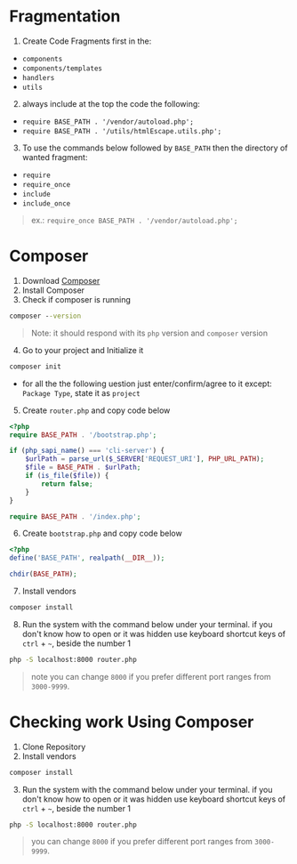# Fragmentation
1. Create Code Fragments first in the:
- `components`
- `components/templates`
- `handlers`
- `utils`
2. always include at the top the code the following:
- `require BASE_PATH . '/vendor/autoload.php';`
- `require BASE_PATH . '/utils/htmlEscape.utils.php';`
3. To use the commands below followed by `BASE_PATH` then the directory of wanted fragment:
- `require`
- `require_once`
- `include`
- `include_once`
> ex.: `require_once BASE_PATH . '/vendor/autoload.php';`

# Composer

1. Download [Composer](https://getcomposer.org/download/)
2. Install Composer
3. Check if composer is running
```cmd
composer --version
```
> Note: it should respond with its `php` version and `composer` version
4. Go to your project and Initialize it
```cmd
composer init
```
- for all the the following uestion just enter/confirm/agree to it except: `Package Type`, state it as `project`
5. Create `router.php` and copy code below
```php
<?php
require BASE_PATH . '/bootstrap.php';

if (php_sapi_name() === 'cli-server') {
    $urlPath = parse_url($_SERVER['REQUEST_URI'], PHP_URL_PATH);
    $file = BASE_PATH . $urlPath;
    if (is_file($file)) {
        return false;
    }
}

require BASE_PATH . '/index.php';
```
6. Create `bootstrap.php` and copy code below
```php
<?php
define('BASE_PATH', realpath(__DIR__));

chdir(BASE_PATH);
```
7. Install vendors
```cmd
composer install
```
8. Run the system with the command below under your terminal. if you don't know how to open or it was hidden use keyboard shortcut keys of `ctrl` + `~`, beside the number 1
```cmd
php -S localhost:8000 router.php
```
> note you can change `8000` if you prefer different port ranges from `3000-9999`.

# Checking work Using Composer
1. Clone Repository
2. Install vendors
```cmd
composer install
```
3. Run the system with the command below under your terminal. if you don't know how to open or it was hidden use keyboard shortcut keys of `ctrl` + `~`, beside the number 1
```cmd
php -S localhost:8000 router.php
```
> you can change `8000` if you prefer different port ranges from `3000-9999`.